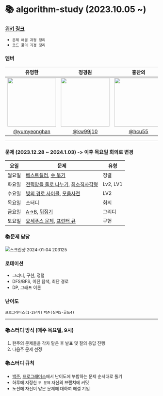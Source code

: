 # 📚 algorithm-study (2023.10.05 ~)

### [위키 링크](https://github.com/k-algorithm-study/algorithm-study/wiki)
- `문제 해결 과정 정리`
- `코드 풀이 과정 정리`

### 멤버
|      유명한       |          정경원         |       홍찬의         |                                                                                                               
| :------------------------------------------------------------------------------: | :---------------------------------------------------------------------------------------------------------------------------------------------------: | :---------------------------------------------------------------------------------------------------------------------------------------------------------------------------------------------------: |
|   <img width="160px" src="https://avatars.githubusercontent.com/u/75025163?v=4.png" />    |            <img width="160px" src="https://avatars.githubusercontent.com/u/103038606?v=4.png" />              |                   <img width="160px" src="https://avatars.githubusercontent.com/u/75023467?v=4.png"/>   |
|   [@yumyeonghan](https://github.com/yumyeonghan)   |  [@kw99j10](https://github.com/kw99j10 )    | [@hcu55](https://github.com/hcu55)  |

<hr>


### 문제 (2023.12.28 ~ 2024.1.03) -> 이후 목요일 회의로 변경
| 요일   | 문제                                                                                                                                                           | 유형|
|--------|--------------------------------------------------------------------------------------------------------------------------------------------------------------|----|
| 월요일 | [베스트셀러](https://www.acmicpc.net/problem/1302), [수 묶기](https://www.acmicpc.net/problem/1744) | 정렬 |
| 화요일 | [전력망을 둘로 나누기](https://school.programmers.co.kr/learn/courses/30/lessons/86971), [최소직사각형](https://school.programmers.co.kr/learn/courses/30/lessons/86491) | Lv2, LV1 |
| 수요일 | [빛의 경로 사이클](https://school.programmers.co.kr/learn/courses/30/lessons/86052), [모음사전](https://school.programmers.co.kr/learn/courses/30/lessons/84512)     | LV2  |
| 목요일 | 스터디                                                                                                                                                          | 회의    |
| 금요일 | [A->B](https://www.acmicpc.net/problem/16953), [뒤집기](https://www.acmicpc.net/problem/1439)                                                                |  그리디  |
| 토요일 | [요세푸스 문제](https://www.acmicpc.net/problem/1158), [프린터 큐](https://www.acmicpc.net/problem/1966)                                                                       | 구현  |



### 📚문제 담당

![스크린샷 2024-01-04 203125](https://github.com/k-algorithm-study/algorithm-study/assets/103038606/df3882f0-6a0f-4ad3-83bc-25d9ff3f9e7f)



### 로테이션
- 그리디, 구현, 정렬
- DFS/BFS, 이진 탐색, 최단 경로
- DP, 그래프 이론


### 난이도
`프로그래머스(1-2단계)`
`백준(실버5-골드4)`

<hr>

### 📚스터디 방식 (매주 목요일, 9시)
1. 한주의 문제들을 각자 맡은 후 발표 및 질의 응답 진행
2. 다음주 문제 선정 

### 📚스터디 규칙
- [백준](https://www.acmicpc.net/problem/tags), [프로그래머스](https://school.programmers.co.kr/learn/challenges?order=recent&page=1&levels=2)에서 난이도에 부합하는 문제 순서대로 풀기
- 하루에 지정한 `두 문제` 자신의 브랜치에 커밋
- 노션에 자신이 맡은 문제에 대하여 해설 기입
